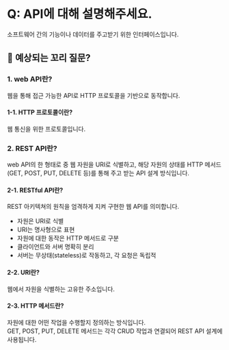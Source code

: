 # Q: API에 대해 설명해주세요.

소프트웨어 간의 기능이나 데이터를 주고받기 위한 인터페이스입니다. <BR/>


## 💬 예상되는 꼬리 질문?

### 1. web API란?
웹을 통해 접근 가능한 API로 HTTP 프로토콜을 기반으로 동작합니다.

#### 1-1. HTTP 프로토콜이란?
웹 통신을 위한 프로토콜입니다.

### 2. REST API란?
web API의 한 형태로 중 웹 자원을 URI로 식별하고, 해당 자원의 상태를 HTTP 메서드(GET, POST, PUT, DELETE 등)를 통해 주고 받는 API 설계 방식입니다.

#### 2-1. RESTful API란?
REST 아키텍쳐의 원칙을 엄격하게 지켜 구현한 웹 API를 의미합니다.
- 자원은 URI로 식별
- URI는 명사형으로 표현
- 자원에 대한 동작은 HTTP 메서드로 구분
- 클라이언트와 서버 명확히 분리
- 서버는 무상태(stateless)로 작동하고, 각 요청은 독립적
#### 2-2. URI란?
웹에서 자원을 식별하는 고유한 주소입니다.
#### 2-3. HTTP 메서드란?
자원에 대한 어떤 작업을 수행할지 정의하는 방식입니다.<br/>
GET, POST, PUT, DELETE 메서드는 각각 CRUD 작업과 연결되어 REST API 설계에 사용됩니다.

